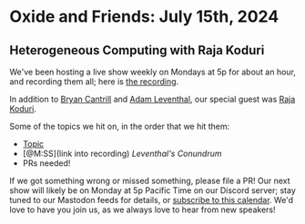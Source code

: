 # Oxide and Friends: July 15th, 2024

## Heterogeneous Computing with Raja Koduri

We've been hosting a live show weekly on Mondays at 5p for about an hour,
and recording them all; here is
[the recording](https://youtu.be/7hF9AM8LM4c).

In addition to
[Bryan Cantrill](https://mastodon.social/@bcantrill) and
[Adam Leventhal](https://mastodon.social/@ahl),
our special guest was
[Raja Koduri](https://x.com/RajaXg).

Some of the topics we hit on, in the order that we hit them:

- [Topic](link)
- [@M:SS](link into recording)
  *Leventhal's Conundrum*
- PRs needed!

If we got something wrong or missed something, please file a PR!
Our next show will likely be on Monday at 5p Pacific Time on our Discord
server; stay tuned to our Mastodon feeds for details, or [subscribe to this
calendar](https://calendar.google.com/calendar/ical/c_318925f4185aa71c4524d0d6127f31058c9e21f29f017d48a0fca6f564969cd0%40group.calendar.google.com/public/basic.ics).
We'd love to have you join us, as we always love to hear from new speakers!

